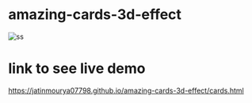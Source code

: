 # amazing-cards-3d-effect
![ss](https://user-images.githubusercontent.com/55657605/120582182-ada72080-c449-11eb-895c-11dc3e9c21c3.png)
# link to see live demo
https://jatinmourya07798.github.io/amazing-cards-3d-effect/cards.html
